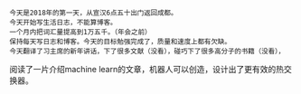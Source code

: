 	今天是2018年的第一天，从宣汉6点五十出门返回成都。
	今天开始写生活日志，不能算博客。
	一个月内把词汇量提高到1万五千。（年会之前）
	保持每天写日志和博客。今天的目标勉强完成了，质量和速度上都有欠缺。
	今天翻译了习主席的新年讲话，下了很多文献（没看），碰巧下了很多高分子的书籍（没看），
阅读了一片介绍machine learn的文章，机器人可以创造，设计出了更有效的热交换器。
